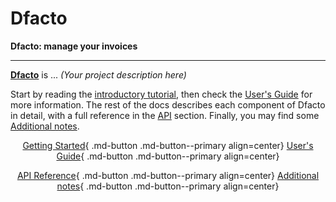 # **Dfacto**

**Dfacto: manage your invoices**

---

**[Dfacto]** is ... *(Your project description here)*

Start by reading the [introductory tutorial], then check the
[User's Guide] for more information.
The rest of the docs describes each component of Dfacto in detail, with a full
reference in the [API] section.
Finally, you may find some [Additional notes].



<div align="center" markdown>

[Getting Started]{ .md-button .md-button--primary align=center}
[User's Guide]{ .md-button .md-button--primary align=center}

</div>

<div align="center" markdown>

[API Reference]{ .md-button .md-button--primary align=center}
[Additional notes]{ .md-button .md-button--primary align=center}

</div>

[Dfacto]: https://github.com/Elmeric/dfacto
[introductory tutorial]: tutorials.md
[Getting Started]: tutorials.md
[User's Guide]: how-to-guides.md
[API]: reference.md
[API Reference]: reference.md
[Additional notes]: explanation.md

